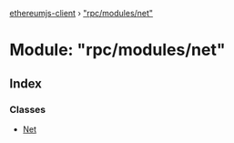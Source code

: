 [ethereumjs-client](../README.md) › ["rpc/modules/net"](_rpc_modules_net_.md)

# Module: "rpc/modules/net"

## Index

### Classes

- [Net](../classes/_rpc_modules_net_.net.md)
